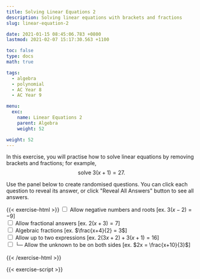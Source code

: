 ```yaml
---
title: Solving Linear Equations 2
description: Solving linear equations with brackets and fractions
slug: linear-equation-2

date: 2021-01-15 08:45:06.783 +0800
lastmod: 2021-02-07 15:17:30.563 +1100

toc: false
type: docs
math: true

tags:
  - algebra
  - polynomial
  - AC Year 8
  - AC Year 9

menu:
  exc:
    name: Linear Equations 2
    parent: Algebra
    weight: 52

weight: 52
---
```


In this exercise, you will practise how to solve linear equations by removing brackets and fractions; for example, $$ \text{solve}~3(x+1) = 27. $$

Use the panel below to create randomised questions. You can click each question to reveal its answer, or click "Reveal All Answers" button to see all answers.

{{< exercise-html >}}
<input type="checkbox" id="neg" />
<label for="neg">Allow negative numbers and roots [ex. $3(x-2) = -9$] </label><br />
<input type="checkbox" id="frac0" />
<label for="frac0">Allow fractional answers [ex. $2(x+3) = 7$] </label><br />
<input type="checkbox" id="frac1" />
<label for="frac1">Algebraic fractions [ex. $\frac{x+4}{2} = 3$] </label><br />
<input type="checkbox" id="two" />
<label for="two">Allow up to two expressions [ex. $2(3x+2) + 3(x+1) = 16$] </label><br />
<input type="checkbox" id="both" />
<label for="both">└─ Allow the unknown to be on both sides [ex. $2x = \frac{x+10}{3}$] </label><br />
<br>
{{< /exercise-html >}}

{{< exercise-script >}}

<script>
  function genQs() {
    // Question area
    const qbox = document.getElementById("questions");
    const qinst = document.getElementById("instructions");
    // Read value from the form
    const nq = document.getElementById("nq").value;
    let neg,frac0,frac1,two,both;
    [neg,frac0,frac1,two,both] = 
      ["neg","frac0","frac1","two","both"].map(isChecked);
    both = two? both : false; // both depends on two
    // Sanity check
    nqIsNumber = /[\d+]/.test(nq);
    if ( !nqIsNumber || nq<1 || nq>10 ) {
      qbox.innerHTML = "Error: Invalid number of questions!";
      return;
    }
    // Coefficients
    const pool5 = arange(2, 5);
    const pool9 = arange(0, 9);
    const poolDenom = arange(2, 9);
    if (neg) {
      pool5.push(...arange(-5, -1));
      pool9.push(...arange(-9, -1));
      poolDenom.push(...arange(-9, -2));
    }
    const poolLett = 'abcdefghijkmnpqrstuvwxyz'.split('');
    // Make questions
    qinst.innerHTML = "Solve the following linear equations.";
    qbox.innerHTML = "";
    for (let i = 0; i < nq; i++) {
      const lett = choice(poolLett);
      const ans = new Frac(choice(pool9), frac0? choice(pool9,"z") : 1);
      let lhs, rhs;
      let lhsTex, rhsTex;
      lhs = new Poly([0, ans.d], lett);
      rhs = new Frac(ans.n);
      // if the coefficient of x is not 1, -1, for 50% of chance,
      if (!frac1 && Math.abs(ans.d)!=1 && randBoolean()) { 
        // factorise the coefficient of x to make a bracket
        const op = neg? "n" : "";
        const num0 = new Frac(choice(factorsOf(ans.d, op), "1"));
        const num1 = choice(pool5);
        lhs = lhs.mult(num0.reci()).add(num1);
        lhsTex = `${num0.tex("c")}\\left(${lhs.tex()}\\right)`;
        rhs = rhs.add(num0.mult(num1))
        rhsTex = rhs.tex();
      } else if (!frac1) {
        // multiply the lhs by a number to make a bracket
        const num0 = new Frac(choice(pool5));
        const num1 = choice(pool5);
        const num2 = choice(pool9);
        lhs = lhs.mult(num1).add(num2);
        lhsTex = `${num0.tex("c")}\\left(${lhs.tex()}\\right)`;
        rhs = rhs.mult(num1).add(num2).mult(num0)
        rhsTex = rhs.tex();
      } else {
        // make a fraction
        // choose coefficients so that the rhs has at least one proper factor
        let num0, num1, num2, factors = [];
        while (factors.length < 1) {
          num1 = choice(pool5);
          num2 = choice(pool9);
          factors = factorsOf(num1*rhs+num2, "p");
        }
        num0 = choice(factors);
        lhs = lhs.mult(num1).add(num2);
        lhsTex = `\\dfrac{${lhs.tex()}}{${Math.abs(num0)}}`;
        lhsTex = (num0<0? "-" : "") + lhsTex;
        rhs = rhs.mult(num1).add(num2).mult(new Frac(1, num0));
        rhsTex = rhs.tex();
      }
      if (two) { // add a second expression
        const gen = () => randBoolean()? new Frac(choice(pool9)) : 0;
        let newPoly, newPolyVal = new Frac(1, 2);
        let num11;
        switch (choice(arange(1, frac1? 3 : 2))) {
          case 1 : // add another bracket
            num11 = new Frac(choice(pool5));
            while (newPolyVal.d != 1) { // ensure the value is an integer
              newPoly = new Poly(genCoeffs(1, gen, 1, 2), lett);
              newPolyVal = newPoly.eval(ans).mult(num11);
            }
            if (both && randBoolean()) { // add on the rhs
              rhs = rhs.sub(newPolyVal);
              if (randBoolean()) {
                rhsTex = `${num11.mult(-1).tex("c")}\\left(${newPoly.tex()}\\right)` + rhs.tex("s");
              } else {
                rhsTex = rhs.tex() + `${num11.mult(-1).tex("sc")}\\left(${newPoly.tex()}\\right)`;
              }
            } else { // add on the lhs
              lhsTex += `${num11.tex("sc")}\\left(${newPoly.tex()}\\right)`
              rhs = rhs.add(newPolyVal);
              rhsTex = rhs.tex();
            }
            break;
          case 2 : // add polynomial (without bracket)
            while (newPolyVal.d != 1) { // ensure the value is an integer
              newPoly = new Poly(genCoeffs(1, gen, 0, 1), lett);
              newPolyVal = newPoly.eval(ans);
            }
            if (both && randBoolean()) { // add on the rhs
              rhs = rhs.sub(newPolyVal);
              rhsTex = newPoly.add(rhs).tex();
            } else { // add on the lhs
              const op2 = newPoly.order == 1? "sc" : "s";
              lhsTex += newPoly.tex(op2);
              rhs = rhs.add(newPolyVal);
              rhsTex = rhs.tex();
            }
            break;
          case 3 : // add a fraction
            // choose the denominator from a factor
            while (typeof num11 === "undefined") {
              newPoly = new Poly(genCoeffs(1, gen, 1, 2), lett);
              newPolyVal = newPoly.eval(ans);
              num11 = choice(factorsOf(newPolyVal, neg? "np" : "p"));
            }
            let sign;
            if (both && randBoolean()) { // add on the rhs
              rhs = rhs.sub(newPolyVal.div(num11));
              if (randBoolean()) {
                sign = num11 > 0 ? "" : "-";
                rhsTex = `${sign} \\dfrac{${newPoly.tex()}}{${Math.abs(num11)}}` + rhs.tex("s");
              } else {
                sign = num11 > 0 ? "+" : "-";
                rhsTex = rhs.tex() + `${sign} \\dfrac{${newPoly.tex()}}{${Math.abs(num11)}}`;
              }
            } else { // add on the lhs
              sign = num11 > 0 ? "+" : "-";
              lhsTex += `${sign} \\dfrac{${newPoly.tex()}}{${Math.abs(num11)}}`;
              rhs = rhs.add(newPolyVal.div(num11));
              rhsTex = rhs.tex();
            }
        } // end switch

      } // endif (two)

      const qTex = `${lhsTex} = ${rhsTex}`;
      const aTex = `\\boldsymbol{\\iff ${lett} = ${ans.reduce().tex()}}`;
      render(qTex, aTex).then((li) => {
        qbox.appendChild(li);
      });
    }
    return;
  }
</script>
